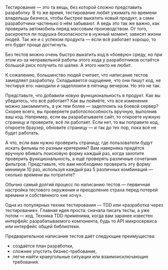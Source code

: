 Тестирование — это та вещь, без которой сложно представить разработку. В то же время, тестирование любят ужимать по времени владельцы бизнеса, чтобы быстрее выкатить новый продукт, а сами разработчики частенько о нём забывают. А ведь это так же важно, как проверить автомобиль перед массовым производством. От того, раскроется ли подушка безопасности в нужный момент, зависят жизни людей. Так же и с успехом продукта — если всё работает хорошо, то его будет проще достигнуть.

Без тестов можно очень быстро выкатить код в «боевую» среду, но при этом из-за неправильной работы этого кода у разработчиков остаётся большой риск получить по шапке. А этого никто не любит. 

К сожалению, большинство людей считает, что написание тестов замедляет разработку. Складывается ощущение, что они пишут код, не тестируя его: накодили и задеплоили в пятницу вечером. Но это не так.

Представьте, что добавили новую функциональность в продукт. Как вы убедитесь, что всё работает? Как вы поймёте, что все изменения можно закоммитить, а уж тем более — задеплоить на боевой сервер? Скорее всего, вы проверяете работоспособность вручную, выполнив ваш код. Например, если вы разрабатываете сайт, то откроете нужную страницу и проверите, всё ли работает. Если нет, то вы поправите код, откроете браузер, обновите страницу — и так до тех пор, пока всё не будет работать. 

А что, если вам нужно проверить страницу, где пользователи будут искать фильмы по разным критериям? Вам наверняка придётся вручную вбивать поисковую форму каждый раз, когда захотите проверить функциональность, а ещё проверять различные сочетания фильтров. Представьте, что вам необходимо проверить эту форму минимум 10 раз, используя каждый раз 5 различных комбинаций — сколько времени вы потратите? 

Обычно самый долгий процесс по написанию тестов — первичная настройка тестового окружения и преодоление страха перед потерей времени и собственного «не хочу».

Одна из популярных техник тестирования — TDD или «разработка через тестирование». Главная идея проста: сначала писать тесты, а уже потом — код. Техника TDD применима, когда вам заранее известен интерфейс разрабатываемого компонента, будь то API микросервиса или интерфейс общей библиотеки. 

Предварительное написание тестов даёт следующие преимущества:

- создаётся план разработки,
- сложнее упустить бизнес-требование,
- легче найти краеугольные ситуации или взаимоисключающие требования.